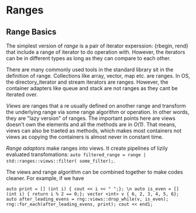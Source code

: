 # Ranges

## Range Basics

The simplest version of *range* is a pair of iterator experssion: {rbegin, rend} that include a range of iterator to do operation with. However, the iterators can be in different types as long as they can compare to each other. 

There are many commonly used tools in the standard library sit in the definition of range. Collections like array, vector, map etc. are ranges. In OS, the directory_iterator and stream iterators are ranges. However, the container adapters like queue and stack are not ranges as they cant be iterated over. 

*Views* are ranges that a re usually defined on another range and transform the underlying range via some range algorithm or operation. In other words, they are "lazy version" of ranges. The important points here are views doesn't own the elements and all the methods are in *O(1)*. That means, views can also be traeted as methods, which makes most containers not views as copying the containers is almost never in constant time.

*Range adaptors* make ranges into views. It create pipelines of lizily evaluated transfomations: `auto filtered_range = range | std::ranges::views::filter( some_filter);`.

The views and range algorithm can be combined together to make codes cleaner. For example, if we have 

`auto print = [] (int i) { cout << i << " ";}; \n auto is_even = [] (int i) { return i % 2 == 0;}; vector <int> v { 6, 2, 3, 4, 5, 6}; auto after_leading_evens = rng::views::drop_while(v, is_even); rng::for_each(after_leading_evens, print); cout << end1;`

